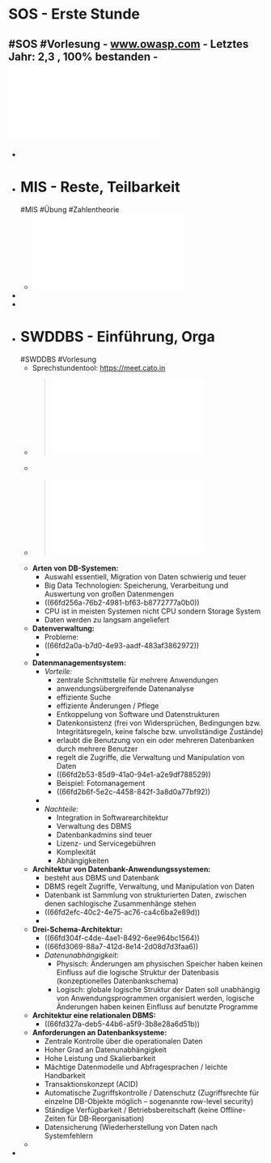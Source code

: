 # SOS - Erste Stunde
#SOS #Vorlesung
	- www.owasp.com
	- Letztes Jahr: 2,3 , 100% bestanden
	- ![Folien Einführung](../assets/04_01-Analysephase-Anforderungen_1727857270144_0.pdf)
-
-
- # MIS - Reste, Teilbarkeit
  #MIS #Übung #Zahlentheorie
	- ![Rechnung ggT](../assets/Rechnung_GGT_1727864215943_0.pdf)
-
-
- # SWDDBS - Einführung, Orga
  #SWDDBS #Vorlesung
	- Sprechstundentool: https://meet.cato.in
	- > ![Organisatorisches und Bücher](../assets/00_Organisatorisches_1727865510042_0.pdf)
	-
	- > ![Folien Einführung](../assets/01_Einführung_1727866132350_0.pdf)
	- **Arten von DB-Systemen:**
		- Auswahl essentiell, Migration von Daten schwierig und teuer
		- Big Data Technologien: Speicherung, Verarbeitung und Auswertung von großen Datenmengen
		- ((66fd256a-76b2-4981-bf63-b8772777a0b0))
		- CPU ist in meisten Systemen nicht CPU sondern Storage System
		- Daten werden zu langsam angeliefert
	- **Datenverwaltung:**
		- Probleme:
		- ((66fd2a0a-b7d0-4e93-aadf-483af3862972))
		-
	- **Datenmanagementsystem:**
		- *Vorteile:*
			- zentrale Schnittstelle für mehrere Anwendungen
			- anwendungsübergreifende Datenanalyse
			- effiziente Suche
			- effiziente Änderungen / Pflege
			- Entkoppelung von Software und Datenstrukturen
			- Datenkonsistenz (frei von Widersprüchen, Bedingungen bzw. Integritätsregeln, keine falsche bzw. unvollständige Zustände)
			- erlaubt die Benutzung von ein oder mehreren Datenbanken durch mehrere Benutzer
			- regelt die Zugriffe, die Verwaltung und Manipulation von Daten
			- ((66fd2b53-85d9-41a0-94e1-a2e9df788529))
			- Beispiel: Fotomanagement
			- ((66fd2b6f-5e2c-4458-842f-3a8d0a77bf92))
		-
		- *Nachteile:*
			- Integration in Softwarearchitektur
			- Verwaltung des DBMS
			- Datenbankadmins sind teuer
			- Lizenz- und Servicegebühren
			- Komplexität
			- Abhängigkeiten
	- **Architektur von Datenbank-Anwendungssystemen:**
		- besteht aus DBMS und Datenbank
		- DBMS regelt Zugriffe, Verwaltung, und Manipulation von Daten
		- Datenbank ist Sammlung von strukturierten Daten, zwischen denen sachlogische Zusammenhänge stehen
		- ((66fd2efc-40c2-4e75-ac76-ca4c6ba2e89d))
		-
	- **Drei-Schema-Architektur:**
		- ((66fd304f-c4de-4ae1-8492-6ee964bc1564))
		- ((66fd3069-88a7-412d-8e14-2d08d7d3faa6))
		- *Datenunabhängigkeit:*
			- Physisch: Änderungen am physischen Speicher haben keinen Einfluss auf die logische Struktur der Datenbasis (konzeptionelles Datenbankschema)
			- Logisch: globale logische Struktur der Daten soll unabhängig von Anwendungsprogrammen organisiert werden, logische Änderungen haben keinen Einfluss auf benutzte Programme
	- **Architektur eine relationalen DBMS:**
		- ((66fd327a-deb5-44b6-a5f9-3b8e28a6d51b))
	- **Anforderungen an Datenbanksysteme:**
		- Zentrale Kontrolle über die operationalen Daten
		- Hoher Grad an Datenunabhängigkeit
		- Hohe Leistung und Skalierbarkeit
		- Mächtige Datenmodelle und Abfragesprachen / leichte Handbarkeit
		- Transaktionskonzept (ACID)
		- Automatische Zugriffskontrolle / Datenschutz (Zugriffsrechte für einzelne DB-Objekte möglich – sogenannte row-level security)
		- Ständige Verfügbarkeit / Betriebsbereitschaft (keine Offline-Zeiten für DB-Reorganisation)
		- Datensicherung (Wiederherstellung von Daten nach Systemfehlern
	-
-